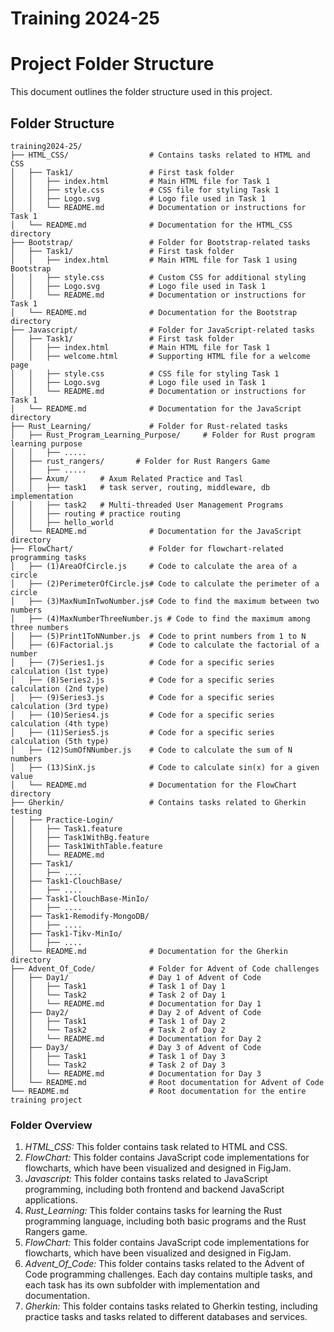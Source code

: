 # Training 2024-25

# Project Folder Structure

This document outlines the folder structure used in this project.

## Folder Structure

```
training2024-25/
├── HTML_CSS/                  # Contains tasks related to HTML and CSS
│   ├── Task1/                 # First task folder
│   │   ├── index.html         # Main HTML file for Task 1
│   │   ├── style.css          # CSS file for styling Task 1
│   │   ├── Logo.svg           # Logo file used in Task 1
│   │   └── README.md          # Documentation or instructions for Task 1
│   └── README.md              # Documentation for the HTML_CSS directory
├── Bootstrap/                 # Folder for Bootstrap-related tasks
│   ├── Task1/                 # First task folder
│   │   ├── index.html         # Main HTML file for Task 1 using Bootstrap
│   │   ├── style.css          # Custom CSS for additional styling
│   │   ├── Logo.svg           # Logo file used in Task 1
│   │   └── README.md          # Documentation or instructions for Task 1
│   └── README.md              # Documentation for the Bootstrap directory
├── Javascript/                # Folder for JavaScript-related tasks
│   ├── Task1/                 # First task folder
│   │   ├── index.html         # Main HTML file for Task 1
│   │   ├── welcome.html       # Supporting HTML file for a welcome page
│   │   ├── style.css          # CSS file for styling Task 1
│   │   ├── Logo.svg           # Logo file used in Task 1
│   │   └── README.md          # Documentation or instructions for Task 1
│   └── README.md              # Documentation for the JavaScript directory
├── Rust_Learning/             # Folder for Rust-related tasks
│   ├── Rust_Program_Learning_Purpose/     # Folder for Rust program learning purpose
│   │   ├── .....
│   ├── rust_rangers/       # Folder for Rust Rangers Game
│   │   ├── .....
│   ├── Axum/       # Axum Related Practice and Tasl
│   │   ├── task1   # task server, routing, middleware, db implementation
│   │   ├── task2   # Multi-threaded User Management Programs
│   │   ├── routing # practice routing
│   │   ├── hello_world
│   └── README.md              # Documentation for the JavaScript directory
├── FlowChart/                 # Folder for flowchart-related programming tasks
│   ├── (1)AreaOfCircle.js     # Code to calculate the area of a circle
│   ├── (2)PerimeterOfCircle.js# Code to calculate the perimeter of a circle
│   ├── (3)MaxNumInTwoNumber.js# Code to find the maximum between two numbers
│   ├── (4)MaxNumberThreeNumber.js # Code to find the maximum among three numbers
│   ├── (5)Print1ToNNumber.js  # Code to print numbers from 1 to N
│   ├── (6)Factorial.js        # Code to calculate the factorial of a number
│   ├── (7)Series1.js          # Code for a specific series calculation (1st type)
│   ├── (8)Series2.js          # Code for a specific series calculation (2nd type)
│   ├── (9)Series3.js          # Code for a specific series calculation (3rd type)
│   ├── (10)Series4.js         # Code for a specific series calculation (4th type)
│   ├── (11)Series5.js         # Code for a specific series calculation (5th type)
│   ├── (12)SumOfNNumber.js    # Code to calculate the sum of N numbers
│   ├── (13)SinX.js            # Code to calculate sin(x) for a given value
│   └── README.md              # Documentation for the FlowChart directory
├── Gherkin/                   # Contains tasks related to Gherkin testing
│   ├── Practice-Login/
│   │   ├── Task1.feature
│   │   ├── Task1WithBg.feature
│   │   ├── Task1WithTable.feature
│   │   └── README.md
│   ├── Task1/
│   │   ├── ....
│   ├── Task1-ClouchBase/
│   │   ├── ....
│   ├── Task1-ClouchBase-MinIo/
│   │   ├── ....
│   ├── Task1-Remodify-MongoDB/
│   │   ├── ....
│   ├── Task1-Tikv-MinIo/
│   │   ├── ....
│   └── README.md              # Documentation for the Gherkin directory
├── Advent_Of_Code/            # Folder for Advent of Code challenges
│   ├── Day1/                  # Day 1 of Advent of Code
│   │   ├── Task1              # Task 1 of Day 1
│   │   └── Task2              # Task 2 of Day 1
│   │   └── README.md          # Documentation for Day 1
│   ├── Day2/                  # Day 2 of Advent of Code
│   │   ├── Task1              # Task 1 of Day 2
│   │   └── Task2              # Task 2 of Day 2
│   │   └── README.md          # Documentation for Day 2
│   ├── Day3/                  # Day 3 of Advent of Code
│   │   ├── Task1              # Task 1 of Day 3
│   │   └── Task2              # Task 2 of Day 3
│   │   └── README.md          # Documentation for Day 3
│   └── README.md              # Root documentation for Advent of Code
└── README.md                  # Root documentation for the entire training project

```

### Folder Overview
1. *HTML_CSS:* This folder contains task related to HTML and CSS.
2. *FlowChart:* This folder contains JavaScript code implementations for flowcharts, which have been visualized and designed in FigJam.
3. *Javascript:* This folder contains tasks related to JavaScript programming, including both frontend and backend JavaScript applications.
4. *Rust_Learning:* This folder contains tasks for learning the Rust programming language, including both basic programs and the Rust Rangers game.
5. *FlowChart:* This folder contains JavaScript code implementations for flowcharts, which have been visualized and designed in FigJam.
6. *Advent_Of_Code:* This folder contains tasks related to the Advent of Code programming challenges. Each day contains multiple tasks, and each task has its own subfolder with implementation and documentation.
7. *Gherkin:* This folder contains tasks related to Gherkin testing, including practice tasks and tasks related to different databases and services.
